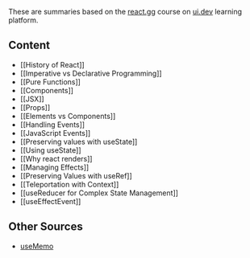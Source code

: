 These are summaries based on the [react.gg](https://ui.dev/c/react) course on [ui.dev](https://ui.dev) learning platform.
## Content
- [[History of React]]
- [[Imperative vs Declarative Programming]]
- [[Pure Functions]]
- [[Components]]
- [[JSX]]
- [[Props]]
- [[Elements vs Components]]
- [[Handling Events]]
- [[JavaScript Events]]
- [[Preserving values with useState]]
- [[Using useState]]
- [[Why react renders]]
- [[Managing Effects]]
- [[Preserving Values with useRef]]
- [[Teleportation with Context]]
- [[useReducer for Complex State Management]]
- [[useEffectEvent]]

## Other Sources
- [useMemo](https://react.dev/reference/react/useMemo)